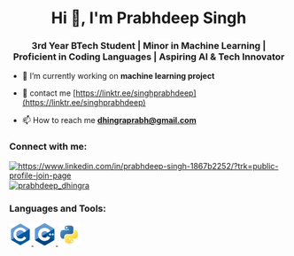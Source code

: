 <h1 align="center">Hi 👋, I'm Prabhdeep Singh</h1>
<h3 align="center">3rd Year BTech Student | Minor in Machine Learning | Proficient in Coding Languages | Aspiring AI & Tech Innovator</h3>

- 🔭 I’m currently working on **machine learning project**

- 🤝 contact me [https://linktr.ee/singhprabhdeep](https://linktr.ee/singhprabhdeep)

- 📫 How to reach me **dhingraprabh@gmail.com**

<h3 align="left">Connect with me:</h3>
<p align="left">
<a href="https://linkedin.com/in/https://www.linkedin.com/in/prabhdeep-singh-1867b2252/?trk=public-profile-join-page" target="blank"><img align="center" src="https://raw.githubusercontent.com/rahuldkjain/github-profile-readme-generator/master/src/images/icons/Social/linked-in-alt.svg" alt="https://www.linkedin.com/in/prabhdeep-singh-1867b2252/?trk=public-profile-join-page" height="30" width="40" /></a>
<a href="https://instagram.com/prabhdeep_dhingra" target="blank"><img align="center" src="https://raw.githubusercontent.com/rahuldkjain/github-profile-readme-generator/master/src/images/icons/Social/instagram.svg" alt="prabhdeep_dhingra" height="30" width="40" /></a>
</p>

<h3 align="left">Languages and Tools:</h3>
<p align="left"> <a href="https://www.cprogramming.com/" target="_blank" rel="noreferrer"> <img src="https://raw.githubusercontent.com/devicons/devicon/master/icons/c/c-original.svg" alt="c" width="40" height="40"/> </a> <a href="https://www.w3schools.com/cpp/" target="_blank" rel="noreferrer"> <img src="https://raw.githubusercontent.com/devicons/devicon/master/icons/cplusplus/cplusplus-original.svg" alt="cplusplus" width="40" height="40"/> </a> <a href="https://www.python.org" target="_blank" rel="noreferrer"> <img src="https://raw.githubusercontent.com/devicons/devicon/master/icons/python/python-original.svg" alt="python" width="40" height="40"/> </a> </p>
